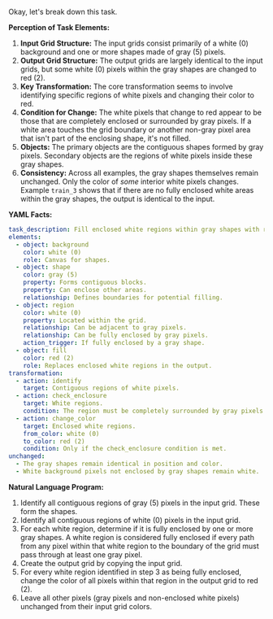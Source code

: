 Okay, let's break down this task.

**Perception of Task Elements:**

1.  **Input Grid Structure:** The input grids consist primarily of a white (0) background and one or more shapes made of gray (5) pixels.
2.  **Output Grid Structure:** The output grids are largely identical to the input grids, but some white (0) pixels within the gray shapes are changed to red (2).
3.  **Key Transformation:** The core transformation seems to involve identifying specific regions of white pixels and changing their color to red.
4.  **Condition for Change:** The white pixels that change to red appear to be those that are completely enclosed or surrounded by gray pixels. If a white area touches the grid boundary or another non-gray pixel area that isn't part of the enclosing shape, it's not filled.
5.  **Objects:** The primary objects are the contiguous shapes formed by gray pixels. Secondary objects are the regions of white pixels inside these gray shapes.
6.  **Consistency:** Across all examples, the gray shapes themselves remain unchanged. Only the color of *some* interior white pixels changes. Example `train_3` shows that if there are no fully enclosed white areas within the gray shapes, the output is identical to the input.

**YAML Facts:**


```yaml
task_description: Fill enclosed white regions within gray shapes with red.
elements:
  - object: background
    color: white (0)
    role: Canvas for shapes.
  - object: shape
    color: gray (5)
    property: Forms contiguous blocks.
    property: Can enclose other areas.
    relationship: Defines boundaries for potential filling.
  - object: region
    color: white (0)
    property: Located within the grid.
    relationship: Can be adjacent to gray pixels.
    relationship: Can be fully enclosed by gray pixels.
    action_trigger: If fully enclosed by a gray shape.
  - object: fill
    color: red (2)
    role: Replaces enclosed white regions in the output.
transformation:
  - action: identify
    target: Contiguous regions of white pixels.
  - action: check_enclosure
    target: White regions.
    condition: The region must be completely surrounded by gray pixels (no path from the white region to the grid boundary or other non-gray areas without crossing gray pixels).
  - action: change_color
    target: Enclosed white regions.
    from_color: white (0)
    to_color: red (2)
    condition: Only if the check_enclosure condition is met.
unchanged:
  - The gray shapes remain identical in position and color.
  - White background pixels not enclosed by gray shapes remain white.
```


**Natural Language Program:**

1.  Identify all contiguous regions of gray (5) pixels in the input grid. These form the shapes.
2.  Identify all contiguous regions of white (0) pixels in the input grid.
3.  For each white region, determine if it is fully enclosed by one or more gray shapes. A white region is considered fully enclosed if every path from any pixel within that white region to the boundary of the grid must pass through at least one gray pixel.
4.  Create the output grid by copying the input grid.
5.  For every white region identified in step 3 as being fully enclosed, change the color of all pixels within that region in the output grid to red (2).
6.  Leave all other pixels (gray pixels and non-enclosed white pixels) unchanged from their input grid colors.